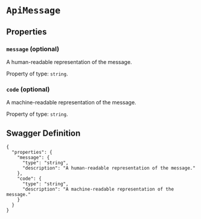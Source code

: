 # `ApiMessage` #







## Properties ##

### `message` (optional) ###

A human-readable representation of the message.


Property of type: `string`.




### `code` (optional) ###

A machine-readable representation of the message.


Property of type: `string`.







## Swagger Definition ##

    {
      "properties": {
        "message": {
          "type": "string", 
          "description": "A human-readable representation of the message."
        }, 
        "code": {
          "type": "string", 
          "description": "A machine-readable representation of the message."
        }
      }
    }
